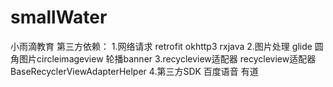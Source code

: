 # smallWater
小雨滴教育
第三方依赖：
1.网络请求
    retrofit
    okhttp3
    rxjava 
2.图片处理
    glide
    圆角图片circleimageview
    轮播banner
3.recycleview适配器
    recycleview适配器BaseRecyclerViewAdapterHelper
4.第三方SDK
    百度语音
    有道
    